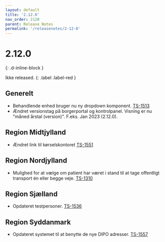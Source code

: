 ```yaml
---
layout: default
title: '2.12.0'
nav_order: 2120
parent: Release Notes
permalink: '/releasenotes/2-12-0'
---
```


# 2.12.0
{: .d-inline-block }

Ikke released.
{: .label .label-red }

## Generelt
- Behandlende enhed bruger nu ny dropdown komponent. [TS-1513](https://sd.trifork.com/browse/TS5-1513)
- Ændret versionstag på borgerportal og kontrolpanel. Visning er nu "måned årstal (version)". F.eks. Jan 2023 (2.12.0).

## Region Midtjylland
- Ændret link til kørselskontoret [TS-1551](https://sd.trifork.com/browse/TS5-1551)

## Region Nordjylland
- Mulighed for at vælge om patient har været i stand til at tage offentligt transport én eller begge veje. [TS-1310](https://sd.trifork.com/browse/TS5-1310)

## Region Sjælland
- Opdateret testpersoner. [TS-1536](https://sd.trifork.com/browse/TS5-1536)

## Region Syddanmark
- Opdateret systemet til at benytte de nye DIPO adresser. [TS-1557](https://sd.trifork.com/browse/TS5-1557)
